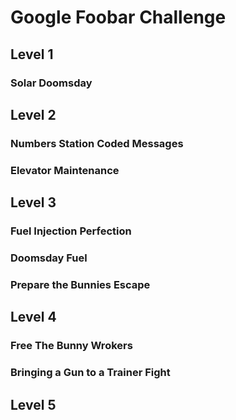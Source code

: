 
# Google Foobar Challenge

## Level 1

### Solar Doomsday

## Level 2

### Numbers Station Coded Messages

### Elevator Maintenance

## Level 3

### Fuel Injection Perfection

### Doomsday Fuel

### Prepare the Bunnies Escape

## Level 4

### Free The Bunny Wrokers

### Bringing a Gun to a Trainer Fight

## Level 5

